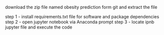 download the zip file named obesity prediction form git and extract the file 
 

step 1 - install requirements.txt file for software and package dependencies
step 2 - open jupyter notebook via Anaconda prompt 
step 3 - locate ipnb jupyter file and execute the code 
